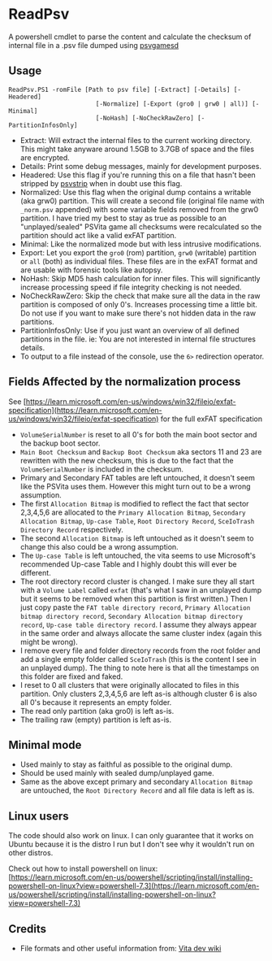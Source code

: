 # ReadPsv

A powershell cmdlet to parse the content and calculate the checksum of internal file in a .psv file dumped using [psvgamesd](https://github.com/motoharu-gosuto/psvgamesd) 

## Usage

```
ReadPsv.PS1 -romFile [Path to psv file] [-Extract] [-Details] [-Headered] 
                        [-Normalize] [-Export (gro0 | grw0 | all)] [-Minimal]
                        [-NoHash] [-NoCheckRawZero] [-PartitionInfosOnly]
```

- Extract: Will extract the internal files to the current working directory. This might take anyware around 1.5GB to 3.7GB of space and the files are encrypted.
- Details: Print some debug messages, mainly for development purposes.
- Headered: Use this flag if you're running this on a file that hasn't been stripped by [psvstrip](https://github.com/Kippykip/PSVStrip) when in doubt use this flag.
- Normalized: Use this flag when the original dump contains a writable (aka grw0) partition. This will create a second file (original file name with `_norm.psv` appended) with some variable fields removed from the grw0 partition. I have tried my best to stay as true as possible to an "unplayed/sealed" PSVita game all checksums were recalculated so the partition should act like a valid exFAT partition.
- Minimal: Like the normalized mode but with less intrusive modifications.
- Export: Let you export the `gro0` (rom) partition, `grw0` (writable) partition or `all` (both) as individual files. These files are in the exFAT format and are usable with forensic tools like autopsy.
- NoHash: Skip MD5 hash calculation for inner files. This will significantly increase processing speed if file integrity checking is not needed.
- NoCheckRawZero: Skip the check that make sure all the data in the raw partition is composed of only 0's. Increases processing time a little bit. Do not use if you want to make sure there's not hidden data in the raw partitions.
- PartitionInfosOnly: Use if you just want an overview of all defined partitions in the file. ie: You are not interested in internal file structures details.
- To output to a file instead of the console, use the `6>` redirection operator.

## Fields Affected by the normalization process

See [https://learn.microsoft.com/en-us/windows/win32/fileio/exfat-specification](https://learn.microsoft.com/en-us/windows/win32/fileio/exfat-specification) for the full exFAT specification

- `VolumeSerialNumber` is reset to all 0's for both the main boot sector and the backup boot sector.
- `Main Boot Checksum` and `Backup Boot Checksum` aka sectors 11 and 23 are rewritten with the new checksum, this is due to the fact that the `VolumeSerialNumber` is included in the checksum.
- Primary and Secondary FAT tables are left untouched, it doesn't seem like the PSVita uses them. However this might turn out to be a wrong assumption.
- The first `Allocation Bitmap` is modified to reflect the fact that sector 2,3,4,5,6 are allocated to the `Primary Allocation Bitmap`, `Secondary Allocation Bitmap`, `Up-case Table`, `Root Directory Record`, `SceIoTrash Directory Record` respectively.
- The second `Allocation Bitmap` is left untouched as it doesn't seem to change this also could be a wrong assumption.
- The `Up-case Table` is left untouched, the vita seems to use Microsoft's recommended Up-case Table and I highly doubt this will ever be different.
- The root directory record cluster is changed. I make sure they all start with a `Volume Label` called `exfat` (that's what I saw in an unplayed dump but it seems to be removed when this partition is first written.) Then I just copy paste the `FAT table directory record`, `Primary Allocation bitmap directory record`, `Secondary Allocation bitmap directory record`, `Up-case table directory record`. I assume they always appear in the same order and always allocate the same cluster index (again this might be wrong).
- I remove every file and folder directory records from the root folder and add a single empty folder called `SceIoTrash` (this is the content I see in an unplayed dump). The thing to note here is that all the timestamps on this folder are fixed and faked.
- I reset to 0 all clusters that were originally allocated to files in this partition. Only clusters 2,3,4,5,6 are left as-is although cluster 6 is also all 0's because it represents an empty folder.
- The read only partition (aka gro0) is left as-is.
- The trailing raw (empty) partition is left as-is.

## Minimal mode

- Used mainly to stay as faithful as possible to the original dump. 
- Should be used mainly with sealed dump/unplayed game.
- Same as the above except primary and secondary `Allocation Bitmap` are untouched, the `Root Directory Record` and all file data is left as is.

## Linux users

The code should also work on linux. I can only guarantee that it works on Ubuntu because it is the distro I run but I don't see why it wouldn't run on other distros.

Check out how to install powershell on linux: [https://learn.microsoft.com/en-us/powershell/scripting/install/installing-powershell-on-linux?view=powershell-7.3](https://learn.microsoft.com/en-us/powershell/scripting/install/installing-powershell-on-linux?view=powershell-7.3)

## Credits

- File formats and other useful information from: [Vita dev wiki](https://playstationdev.wiki/psvitadevwiki/index.php/Main_Page)
